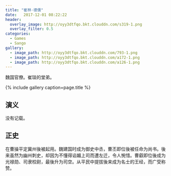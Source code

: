 ```yaml
---
title: "崔林·德儒"
date:   2017-12-01 08:22:22
header:
  overlay_image: http://oyy3dtfqo.bkt.clouddn.com/s319-1.png
  overlay_filter: 0.5
categories:
  - Games
  - Sango
gallery:
  - image_path: http://oyy3dtfqo.bkt.clouddn.com/793-1.png
  - image_path: http://oyy3dtfqo.bkt.clouddn.com/a172-1.png
  - image_path: http://oyy3dtfqo.bkt.clouddn.com/a126-1.png
---
```


魏国官僚。崔琰的堂弟。

{% include gallery caption=page.title %}

## 演义

没有记载。

## 正史

在曹操平定冀州後被起用。魏建国时成为御史中丞，曹丕即位後被任命为尚书。後来虽然为幽州刺史，却因为不懂得谄媚上司而遭左迁，令人惋惜。曹叡即位後成为光禄勋、司隶校尉，最後升为司空。从平民中提拔後来成为名士的王经，而广受称赞。